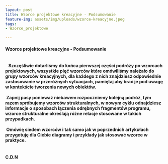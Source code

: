 ```yaml
---
layout: post
title: Wzorce projektowe kreacyjne - Podsumowanie
feature-img: assets/img/uploads/wzorce-kreacyjne.jpeg
tags:
- Wzorce_projektowe

---
```

<h4 class="text-success">Wzorce projektowe kreacyjne - Podsumowanie<h4> 
<br>
<font class="base-font-size">  
&nbsp;Szczęśliwie dotarliśmy do końca pierwszej części podróży po wzorcach projektowych, wszystkie pięć wzorców które omówiliśmy należało do grupy wzorców kreacyjnych, dla każdego z nich znajdziesz odpowiednie zastosowanie w przeróżnych sytuacjach, pamiętaj aby brać je pod uwagę w kontekście tworzenia nowych obiektów.
<br>
<br>
&nbsp;Zapnij pasy ponieważ niebawem rozpoczniemy kolejną podróż, tym razem spróbujemy wzorców strukturalnych, w nowym cyklu odnajdziesz informacje o sposobach łączenia odrębnych fragmentów programu, wzorce strukturalne określają różne relacje stosowane w takich przypadkach.
<br>
<br>
&nbsp;Omówię siedem wzorców i tak samo jak w poprzednich artykułach przygotuję dla Ciebie diagramy i przykłady jak stosować wzorce w praktyce.
<br>
<br>
</font>
<h4 class="text-success">C.D.N<h4> 
